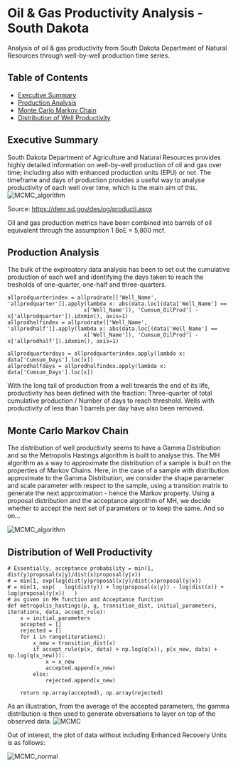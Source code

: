 # Oil & Gas Productivity Analysis - South Dakota
Analysis of oil &amp; gas productivity from South Dakota Department of Natural Resources through well-by-well production time series.

## Table of Contents
* [Executive Summary](#executive-summary)
* [Production Analysis](#productivity-analysis)
* [Monte Carlo Markov Chain](#monte-carlo-markov-chain)
* [Distribution of Well Productivity](#distribution-of-well-productivity)

## Executive Summary
South Dakota Department of Agriculture and Natural Resources provides highly detailed information on well-by-well production of oil and gas over time; including also with enhanced production units (EPU) or not. The timeframe and days of production provides a useful way to analyse productivity of each well over time, which is the main aim of this.
![MCMC_algorithm](https://user-images.githubusercontent.com/84533632/119578952-5bb12b80-bdb5-11eb-974e-3ca37fb99df7.png)

Source: https://denr.sd.gov/des/og/producti.aspx

Oil and gas production metrics have been combined into barrels of oil equivalent through the assumption 1 BoE = 5,800 mcf.

## Production Analysis
The bulk of the explroatory data analysis has been to set out the cumulative production of each well and identifying the days taken to reach the tresholds of one-quarter, one-half and three-quarters. 

```
allprodquarterindex = allprodrate[['Well_Name', 'allprodquarter']].apply(lambda x: abs(data.loc[(data['Well_Name'] ==
                        x['Well_Name']), 'Cumsum_OilProd'] - x['allprodquarter']).idxmin(), axis=1)
allprodhalfindex = allprodrate[['Well_Name', 'allprodhalf']].apply(lambda x: abs(data.loc[(data['Well_Name'] ==
                        x['Well_Name']), 'Cumsum_OilProd'] - x['allprodhalf']).idxmin(), axis=1)
                        
allprodquarterdays = allprodquarterindex.apply(lambda x: data['Cumsum_Days'].loc[x])
allprodhalfdays = allprodhalfindex.apply(lambda x: data['Cumsum_Days'].loc[x])
```

With the long tail of production from a well towards the end of its life, productivity has been defined with the fraction: Three-quarter of total cumulative production / Number of days to reach threshold. Wells with productivity of less than 1 barrels per day have also been removed.

## Monte Carlo Markov Chain
The distribution of well productivity seems to have a Gamma Distribution and so the Metropolis Hastings algorithm is built to analyse this. The MH algorithm as a way to approximate the distribution of a sample is built on the properties of Markov Chains. Here, in the case of a sample with distribution approximate to the Gamma Distribution, we consider the shape parameter and scale parameter with respect to the sample, using a transition matrix to generate the next approximation - hence the Markov property. Using a proposal distribution and the acceptance algorithm of MH, we decide whether to accept the next set of parameters or to keep the same. And so on...

![MCMC_algorithm](https://user-images.githubusercontent.com/84533632/119579037-84d1bc00-bdb5-11eb-9fbb-28069cba4682.png)

## Distribution of Well Productivity

```
# Essentially, acceptance probability = min(1, dist(y)proposal(x|y)/dist(x)proposal(y|x))
# = min(1, exp(log(dist(y)proposal(x|y)/dist(x)proposal(y|x))
# = min(1, exp(   log(dist(y)) + log(proposal(x|y)) - log(dist(x)) + log(proposal(y|x))   )
# as given in MH function and Acceptance function
def metropolis_hastings(p, q, transition_dist, initial_parameters, iterations, data, accept_rule):
    x = initial_parameters
    accepted = []
    rejected = []
    for i in range(iterations):
        x_new = transition_dist(x)
        if accept_rule(p(x, data) + np.log(q(x)), p(x_new, data) + np.log(q(x_new))):
            x = x_new
            accepted.append(x_new)
        else:
            rejected.append(x_new)

    return np.array(accepted), np.array(rejected)
```

As an illustration, from the average of the accepted parameters, the gamma distribution is then used to generate obversations to layer on top of the observed data.
![MCMC](https://user-images.githubusercontent.com/84533632/119273914-059d8600-bc05-11eb-989f-5df8fd1a0454.png)

Out of interest, the plot of data without including Enhanced Recovery Units is as follows:

![MCMC_normal](https://user-images.githubusercontent.com/84533632/119567384-2b14c600-bda4-11eb-9422-99812886ce0f.png)

